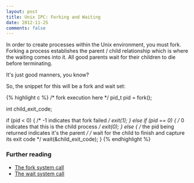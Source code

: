 ```yaml
---
layout: post
title: Unix IPC: Forking and Waiting
date: 2012-11-25
comments: false
---
```


In order to create processes within the Unix environment, you must fork. Forking a process establishes the parent / child relationship which is where the waiting comes into it. All good parents wait for their children to die before terminating.

It's just good manners, you know?

So, the snippet for this will be a fork and wait set:

{% highlight c %}
/* fork execution here */
pid_t pid = fork();
 
int child_exit_code;
 
if (pid < 0) {
 /* -1 indicates that fork failed */
 exit(1);
} else if (pid == 0) {
 /* 0 indicates that this is the child process */
 exit(0);
} else {
 /* the pid being returned indicates it's the parent */
 /* wait for the child to finish and
    capture its exit code */
 wait(&child_exit_code);
}
{% endhighlight %}

### Further reading
* [The fork system call](http://unixhelp.ed.ac.uk/CGI/man-cgi?fork+2)
* [The wait system call](http://unixhelp.ed.ac.uk/CGI/man-cgi?wait+2)
